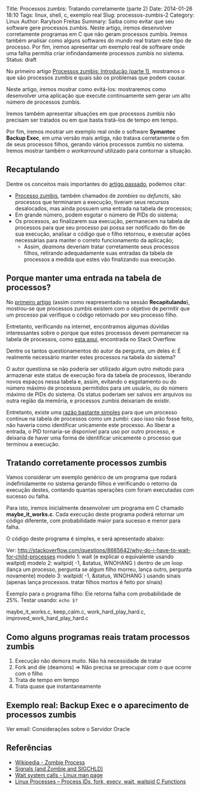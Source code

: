 Title: Processos zumbis: Tratando corretamente (parte 2)
Date: 2014-01-26 18:10
Tags: linux, shell, c, exemplo real
Slug: processos-zumbis-2
Category: Linux
Author: Rarylson Freitas
Summary: Saiba como evitar que seu software gere processos zumbis. Neste artigo, iremos desenvolver corretamente programas em C que não geram processos zumbis. Iremos também analisar como alguns softwares do mundo real tratam este tipo de processo. Por fim, iremos apresentar um exemplo real de software onde uma falha permitia criar infindandamente processos zumbis no sistema.
Status: draft

No primeiro artigo [Processos zumbis: Introdução (parte 1)]({filename}processos-zumbis.md), mostramos o que são processos zumbis e quais são os problemas que podem causar.

Neste artigo, iremos mostrar como evitá-los: mostraremos como desenvolver uma aplicação que execute continuamente sem gerar um alto número de processos zumbis.

Iremos também apresentar situações em que processos zumbis não precisam ser tratados ou em que basta tratá-los de tempo em tempo.

Por fim, iremos mostrar um exemplo real onde o software **Symantec Backup Exec**, em uma versão mais antiga, não tratava corretamente o fim de seus processos filhos, gerando vários processos zumbis no sistema. Iremos mostrar também o _workarround_ utilizado para contornar a situação.

Recaptulando
------------

Dentre os conceitos mais importantes do [artigo passado]({filename}processos-zumbis.md), podemos citar:

- [Processo zumbis](http://en.wikipedia.org/wiki/Zombie_process), também chamados de _zombies_ ou _defuncts_, são processos que terminaram a execução, tiveram seus recursos desalocados, mas ainda possuem uma entrada na tabela de processos;
- Em grande número, podem esgotar o número de PIDs do sistema;
- Os processos, ao finalizarem sua execução, permanecem na tabela de processos para que seu processo pai possa ser notificado do fim de sua execução, analisar o código que o filho retornou, e executar ações necessárias para manter o correto funcionamento da aplicação;
  - Assim, _deamons_ deveriam tratar corretamente seus processos filhos, retirando adequadamente suas entradas da tabela de processos a medida que estes vão finalizando sua execução.

Porque manter uma entrada na tabela de processos?
-------------------------------------------------

No [primeiro artigo]({filename}processos-zumbis.md) (assim como reapresentado na sessão **Recapitulando**), mostrou-se que processos zumbis existem com o objetivo de permitir que um processo pai verifique o código retornado por seu processo filho.

Entretanto, verificando na internet, encontramos algumas dúvidas interessantes sobre o porque que estes processos devem permanecer na tabela de processos, como [esta aqui](http://stackoverflow.com/questions/8665642/why-do-i-have-to-wait-for-child-processes), encontrada no Stack Overflow. 

Dentre os tantos questionamentos do autor da pergunta, um deles é: É realmente necessário manter estes processos na tabela do sistema?

O autor questiona se não poderia ser utilizado algum outro método para armazenar este status de execução fora da tabela de processos, liberando novos espaços nessa tabela e, assim, evitando o esgotamento ou do número máximo de processos permitidos para um usuário, ou do número máximo de PIDs do sistema. Os status poderiam ser salvos em arquivos ou outra região da memória, e processos zumbis deixariam de existir.

Entretanto, existe uma [razão bastante simples](http://stackoverflow.com/a/8669160/2530295) para que um processo continue na tabela de processos como um zumbi: caso isso não fosse feito, não haveria como identificar unicamente este processo. Ao liberar a entrada, o PID tornaria-se disponível para uso por outro processo, e deixaria de haver uma forma de identificar unicamente o processo que terminou a execução.

Tratando corretamente processos zumbis
--------------------------------------

Vamos considerar um exemplo genérico de um programa que rodará indefinidamente no sistema gerando filhos e verificando o retorno da execução destes, contando quantas operações com foram executadas com sucesso ou falha.

Para isto, iremos inicialmente desenvolver um programa em C chamado **maybe_it_works.c**. Cada execução deste programa poderá retornar um código diferente, com probabilidade maior para sucesso e menor para falha. 

O código deste programa é simples, e será apresentado abaixo:



Ver: http://stackoverflow.com/questions/8665642/why-do-i-have-to-wait-for-child-processes
modelo 1: wait (e explicar o equivalente usando waitpid)
modelo 2: waitpid( -1, &status, WNOHANG ) dentro de um loop (lança um processo, pergunta se algum filho morreu, lança outro, pergunta novamente)
modelo 3: waitpid( -1, &status, WNOHANG ) usando sinais (apenas lança processos. tratar filhos mortos é feito por sinais)

Exemplo para o programa filho: Ele retorna falha com probabilidade de 25%. Testar usando: `echo $?`

maybe_it_works.c, keep_calm.c, work_hard_play_hard.c, improved_work_hard_play_hard.c

Como alguns programas reais tratam processos zumbis
---------------------------------------------------

1) Execução não demora muito. Não há necessidade de tratar
2) Fork and die (deamons) => Não precisa se preocupar com o que ocorre com o filho
3) Trata de tempo em tempo
4) Trata quase que instantaneamente

Exemplo real: Backup Exec e o aparecimento de processos zumbis
--------------------------------------------------------------

Ver email: Considerações sobre o Servidor Oracle

Referências
-----------

- [Wikipedia - Zombie Process](http://en.wikipedia.org/wiki/Zombie_process)
- [Signals (and Zombie and SIGCHLD)](http://www.win.tue.nl/~aeb/linux/lk/lk-5.html)
- [Wait system calls - Linux man page](http://linux.die.net/man/2/wait)
- [Linux Processes – Process IDs, fork, execv, wait, waitpid C Functions](http://www.thegeekstuff.com/2012/03/c-process-control-functions/)
